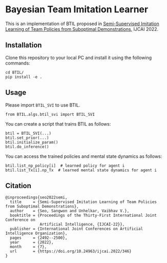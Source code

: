 # Bayesian Team Imitation Learner

This is an implementation of BTIL proposed in [Semi-Supervised Imitation Learning of Team Policies from Suboptimal Demonstrations](https://arxiv.org/abs/2205.02959), IJCAI 2022.

## Installation

Clone this repository to your local PC and install it using the following commands:

```
cd BTIL/
pip install -e .
```

## Usage

Please import `BTIL_SVI` to use BTIL.

```
from BTIL.algs.btil_svi import BTIL_SVI
```

You can create a script that trains BTIL as follows:

```
btil = BTIL_SVI(...)
btil.set_prior(...)
btil.initialize_param()
btil.do_inference()
```

You can access the trained policies and mental state dynamics as follows:

```
btil.list_np_policy[i]  # learned policy for agent i
btil.list_Tx[i].np_Tx  # learned mental state dynamics for agent i
```

## Citation

```
@inproceedings{seo2022semi,
  title     = {Semi-Supervised Imitation Learning of Team Policies from Suboptimal Demonstrations},
  author    = {Seo, Sangwon and Unhelkar, Vaibhav V.},
  booktitle = {Proceedings of the Thirty-First International Joint Conference on
               Artificial Intelligence, {IJCAI-22}},
  publisher = {International Joint Conferences on Artificial Intelligence Organization},
  pages     = {2492--2500},
  year      = {2022},
  month     = {7},
  url       = {https://doi.org/10.24963/ijcai.2022/346}
}
```
